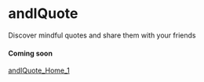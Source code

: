 # andIQuote
Discover mindful quotes and share them with your friends

#### Coming soon

[andIQuote_Home_1](https://github.com/hectorsvill/hectorsvill.github.io/blob/master/andIQuote_intro_1.PNG)
